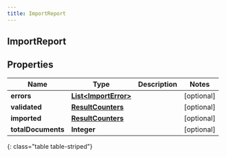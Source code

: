 ```yaml
---
title: ImportReport
---
```

## ImportReport


## Properties

| Name | Type | Description | Notes |
| ------------ | ------------- | ------------- | ------------- |
| **errors** | <!----><!---->[**List&lt;ImportError&gt;**](ImportError.html)<!----> |  |  [optional] |
| **validated** | <!----><!---->[**ResultCounters**](ResultCounters.html)<!----> |  |  [optional] |
| **imported** | <!----><!---->[**ResultCounters**](ResultCounters.html)<!----> |  |  [optional] |
| **totalDocuments** | <!----><!---->**Integer**<!----> |  |  [optional] |
{: class="table table-striped"}



